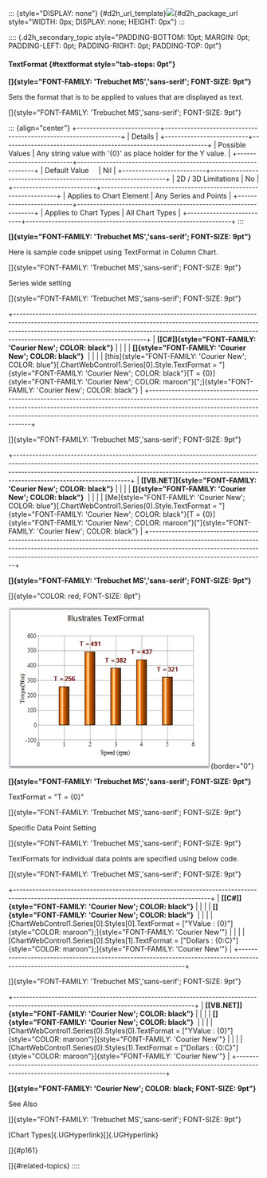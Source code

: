 ::: {style="DISPLAY: none"}
[](ms-xhelp:///?Id=d2h_url_template){#d2h_url_template}![](!package_url!){#d2h_package_url style="WIDTH: 0px; DISPLAY: none; HEIGHT: 0px"}
:::

:::: {.d2h_secondary_topic style="PADDING-BOTTOM: 10pt; MARGIN: 0pt; PADDING-LEFT: 0pt; PADDING-RIGHT: 0pt; PADDING-TOP: 0pt"}
#### TextFormat {#textformat style="tab-stops: 0pt"}

**[]{style="FONT-FAMILY: 'Trebuchet MS','sans-serif'; FONT-SIZE: 9pt"}** 

Sets the format that is to be applied to values that are displayed as text.

[]{style="FONT-FAMILY: 'Trebuchet MS','sans-serif'; FONT-SIZE: 9pt"} 

::: {align="center"}
+--------------------------+----------------------------------------------------------------+
| Details                                                                                   |
+--------------------------+----------------------------------------------------------------+
| Possible Values          | Any string value with \'{0}\' as place holder for the Y value. |
+--------------------------+----------------------------------------------------------------+
| Default Value            | Nil                                                            |
+--------------------------+----------------------------------------------------------------+
| 2D / 3D Limitations      | No                                                             |
+--------------------------+----------------------------------------------------------------+
| Applies to Chart Element | Any Series and Points                                          |
+--------------------------+----------------------------------------------------------------+
| Applies to Chart Types   | All Chart Types                                                |
+--------------------------+----------------------------------------------------------------+
:::

**[]{style="FONT-FAMILY: 'Trebuchet MS','sans-serif'; FONT-SIZE: 9pt"}** 

Here is sample code snippet using TextFormat in Column Chart.

[]{style="FONT-FAMILY: 'Trebuchet MS','sans-serif'; FONT-SIZE: 9pt"} 

Series wide setting

[]{style="FONT-FAMILY: 'Trebuchet MS','sans-serif'; FONT-SIZE: 9pt"} 

+-----------------------------------------------------------------------------------------------------------------------------------------------------------------------------------------------------------------------------------------------------------------------------------+
| **[\[C#\]]{style="FONT-FAMILY: 'Courier New'; COLOR: black"}**                                                                                                                                                                                                                    |
|                                                                                                                                                                                                                                                                                   |
| **[]{style="FONT-FAMILY: 'Courier New'; COLOR: black"}**                                                                                                                                                                                                                          |
|                                                                                                                                                                                                                                                                                   |
| [this]{style="FONT-FAMILY: 'Courier New'; COLOR: blue"}[.ChartWebControl1.Series\[0\].Style.TextFormat = \"]{style="FONT-FAMILY: 'Courier New'; COLOR: black"}[T = {0}]{style="FONT-FAMILY: 'Courier New'; COLOR: maroon"}[\";]{style="FONT-FAMILY: 'Courier New'; COLOR: black"} |
+-----------------------------------------------------------------------------------------------------------------------------------------------------------------------------------------------------------------------------------------------------------------------------------+

[]{style="FONT-FAMILY: 'Trebuchet MS','sans-serif'; FONT-SIZE: 9pt"} 

+------------------------------------------------------------------------------------------------------------------------------------------------------------------------------------------------------------------------------------------------------------------------------+
| **[\[VB.NET\]]{style="FONT-FAMILY: 'Courier New'; COLOR: black"}**                                                                                                                                                                                                           |
|                                                                                                                                                                                                                                                                              |
| **[]{style="FONT-FAMILY: 'Courier New'; COLOR: black"}**                                                                                                                                                                                                                     |
|                                                                                                                                                                                                                                                                              |
| [Me]{style="FONT-FAMILY: 'Courier New'; COLOR: blue"}[.ChartWebControl1.Series(0).Style.TextFormat = \"]{style="FONT-FAMILY: 'Courier New'; COLOR: black"}[T = {0}]{style="FONT-FAMILY: 'Courier New'; COLOR: maroon"}[\"]{style="FONT-FAMILY: 'Courier New'; COLOR: black"} |
+------------------------------------------------------------------------------------------------------------------------------------------------------------------------------------------------------------------------------------------------------------------------------+

**[]{style="FONT-FAMILY: 'Trebuchet MS','sans-serif'; FONT-SIZE: 9pt"}** 

[]{style="COLOR: red; FONT-SIZE: 8pt"} 

![](ImagesExt/image64_218.jpg){border="0"}

**[]{style="FONT-FAMILY: 'Trebuchet MS','sans-serif'; FONT-SIZE: 9pt"}** 

TextFormat = \"T = {0}\"

[]{style="FONT-FAMILY: 'Trebuchet MS','sans-serif'; FONT-SIZE: 9pt"} 

Specific Data Point Setting

[]{style="FONT-FAMILY: 'Trebuchet MS','sans-serif'; FONT-SIZE: 9pt"} 

TextFormats for individual data points are specified using below code.

[]{style="FONT-FAMILY: 'Trebuchet MS','sans-serif'; FONT-SIZE: 9pt"} 

+-------------------------------------------------------------------------------------------------------------------------------------------+
| **[\[C#\]]{style="FONT-FAMILY: 'Courier New'; COLOR: black"}**                                                                            |
|                                                                                                                                           |
| **[]{style="FONT-FAMILY: 'Courier New'; COLOR: black"}**                                                                                  |
|                                                                                                                                           |
| [ChartWebControl1.Series\[0\].Styles\[0\].TextFormat = [\"YValue : {0}\"]{style="COLOR: maroon"};]{style="FONT-FAMILY: 'Courier New'"}    |
|                                                                                                                                           |
| [ChartWebControl1.Series\[0\].Styles\[1\].TextFormat = [\"Dollars : {0:C}\"]{style="COLOR: maroon"};]{style="FONT-FAMILY: 'Courier New'"} |
+-------------------------------------------------------------------------------------------------------------------------------------------+

[]{style="FONT-FAMILY: 'Trebuchet MS','sans-serif'; FONT-SIZE: 9pt"} 

+--------------------------------------------------------------------------------------------------------------------------------------+
| **[\[VB.NET\]]{style="FONT-FAMILY: 'Courier New'; COLOR: black"}**                                                                   |
|                                                                                                                                      |
| **[]{style="FONT-FAMILY: 'Courier New'; COLOR: black"}**                                                                             |
|                                                                                                                                      |
| [ChartWebControl1.Series(0).Styles(0).TextFormat = [\"YValue : {0}\"]{style="COLOR: maroon"}]{style="FONT-FAMILY: 'Courier New'"}    |
|                                                                                                                                      |
| [ChartWebControl1.Series(0).Styles(1).TextFormat = [\"Dollars : {0:C}\"]{style="COLOR: maroon"}]{style="FONT-FAMILY: 'Courier New'"} |
+--------------------------------------------------------------------------------------------------------------------------------------+

**[]{style="FONT-FAMILY: 'Courier New'; COLOR: black; FONT-SIZE: 9pt"}** 

See Also

[]{style="FONT-FAMILY: 'Trebuchet MS','sans-serif'; FONT-SIZE: 9pt"} 

[Chart Types]{.UGHyperlink}[]{.UGHyperlink}

[]{#p161} 

[]{#related-topics}
::::
